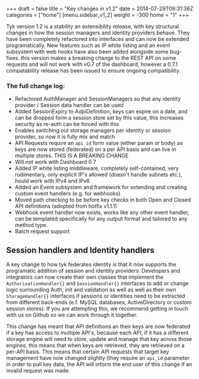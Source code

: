 +++
draft = false
title = "Key changes in v1.2"
date = 2014-07-29T09:31:36Z
categories = ["home"]
[menu.sidebar_v1_2]
    weight = -300
home = "1"
+++

Tyk version 1.2 is a stability an extensibility release, with key structural changes in how the session managers and identity providers behave. They have been 
completely refactored into interfaces and can now be extended programatically. New features such as IP white listing and an event subsystem with web hooks have also been
added alongside some bug-fixes. this version makes a breaking change to the REST API on some requests and will not work with v0.7 of the dashboard, however a 0.7.1 
compatability release has been issued to ensure ongoing compatibility.


### The full change log:
- Refactored AuthManager and SessionManagers so that any identity provider / Session data handler can be used
- Added SessionExpiry to AdpiDefinition, keys can expire on a date, and can be dropped form a session store set by this value, this increases security as re-auth can be forced with this
- Enables switching out storage managers per identity or session provider, so now it is fully mix and match
- API Requests require an `api_id` form value (either param or body) as keys are now stored (federated) on a per API basis and can live in multiple stores. THIS IS A BREAKING CHANGE
- Will not work with Dashboard 0.7
- Added IP white listing middleware, completely self-contained, very rudimentary, only explicit IP's allowed (doesn't handle subnets etc.), hould work with IPv4 and IPv6
- Added an Event subsystem and framework for extending and creating custom event handlers (e.g. for webhooks)
- Moved path checking to be before key checks in both Open and Closed API definitions (adopted from hotfix v1.1.1)
- Webhook event handler now exists, works like any other event handler, can be templated specifically for any output format and tailored to any method type.
- Batch request support

## Session handlers and Identity handlers

A key change to how tyk federates identity is that it now supports the programatic addition of session and identity providers. Developers and integrators can now 
create their own classes that implement the `AuthorisationHandler{}` and `SessionHandler{}` interfaces to add or change logic surrounding Auth, init and validation as well as 
well as their own `StorageHandler{}` interfaces if sessions or identities need to be extracted from different back-ends (e.f. MySQL databases, ActiveDirectory or 
custom session stores). If you are attempting this, we recommend getting in touch with us on Github so we can work through it together.

This change has meant that API definitions an their keys are now federated if a key has access to multiple API's, because each API, if it has a different storage engine
will need to store, update and manage that key across those engines, this means that when keys are retrieved, they are retrieved on a per-API basis. This means that certain
API requests that target key management have now changed slightly (they require an `api_id` parameter in order to pull key data, the API will inform the end user of this change
if an invalid request was made.